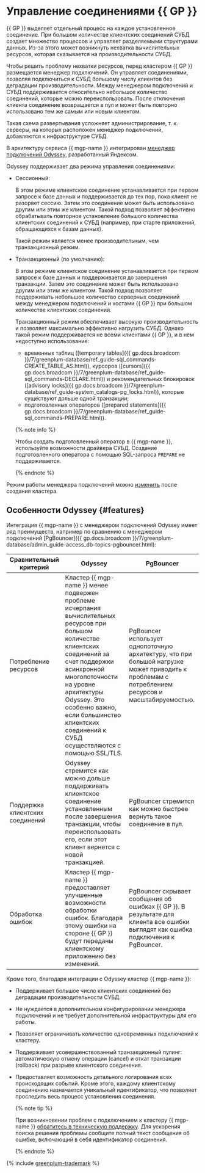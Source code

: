 # Управление соединениями {{ GP }}

{{ GP }} выделяет отдельный процесс на каждое установленное соединение. При большом количестве клиентских соединений СУБД создает множество процессов и управляет разделяемыми структурами данных. Из-за этого может возникнуть нехватка вычислительных ресурсов, которая сказывается на производительности СУБД.

Чтобы решить проблему нехватки ресурсов, перед кластером {{ GP }} размещается менеджер подключений. Он управляет соединениями, позволяя подключиться к СУБД большому числу клиентов без деградации производительности. Между менеджером подключений и СУБД поддерживается относительно небольшое количество соединений, которые можно переиспользовать. После отключения клиента соединение возвращается в пул и может быть повторно использовано тем же самым или новым клиентом.

Такая схема развертывания усложняет администрирование, т. к. серверы, на которых расположен менеджер подключений, добавляются к инфраструктуре СУБД.

В архитектуру сервиса {{ mgp-name }} интегрирован [менеджер подключений Odyssey](https://yandex.ru/dev/odyssey/), разработанный Яндексом.

Odyssey поддерживает два режима управления соединениями:

* Сессионный:

    В этом режиме клиентское соединение устанавливается при первом запросе к базе данных и поддерживается до тех пор, пока клиент не разорвет сессию. Затем это соединение может быть использовано другим или этим же клиентом. Такой подход позволяет эффективно обрабатывать повторное установление большого количества клиентских соединений к СУБД (например, при старте приложений, обращающихся к базам данных). 
    
    Такой режим является менее производительным, чем транзакционный режим.

* Транзакционный (по умолчанию):

    В этом режиме клиентское соединение устанавливается при первом запросе к базе данных и поддерживается до завершения транзакции. Затем это соединение может быть использовано другим или этим же клиентом. Такой подход позволяет поддерживать небольшое количество серверных соединений между менеджером подключений и хостами {{ GP }} при большом количестве клиентских соединений.

    Транзакционный режим обеспечивает высокую производительность и позволяет максимально эффективно нагрузить СУБД. Однако такой режим поддерживается не всеми клиентами {{ GP }}, и в нем недоступно использование:

    * временных таблиц ([temporary tables]({{ gp.docs.broadcom }}/7/greenplum-database/ref_guide-sql_commands-CREATE_TABLE_AS.html)), курсоров ([cursors]({{ gp.docs.broadcom }}/7/greenplum-database/ref_guide-sql_commands-DECLARE.html)) и рекомендательных блокировок ([advisory locks]({{ gp.docs.broadcom }}/7/greenplum-database/ref_guide-system_catalogs-pg_locks.html)), которые существуют дольше одной транзакции;
    * подготовленных операторов ([prepared statements]({{ gp.docs.broadcom }}/7/greenplum-database/ref_guide-sql_commands-PREPARE.html)).

    {% note info %}

    Чтобы создать подготовленный оператор в {{ mgp-name }}, используйте возможности драйвера СУБД. Создание подготовленного оператора с помощью SQL-запроса `PREPARE` не поддерживается.

    {% endnote %}

Режим работы менеджера подключений можно [изменить](../operations/update.md#change-additional-settings) после создания кластера.

## Особенности Odyssey {#features}

Интеграция {{ mgp-name }} с менеджером подключений Odyssey имеет ряд преимуществ, например по сравнению с менеджером подключений [PgBouncer]({{ gp.docs.broadcom }}/7/greenplum-database/admin_guide-access_db-topics-pgbouncer.html):

| Сравнительный критерий | Odyssey | PgBouncer |
|------------------------|---------|-----------|
| Потребление ресурсов | Кластер {{ mgp-name }} менее подвержен проблеме исчерпания вычислительных ресурсов при большом количестве клиентских соединений за счет поддержки асинхронной многопоточности на уровне архитектуры Odyssey. Это особенно важно, если большинство клиентских соединений к СУБД осуществляются с помощью SSL/TLS. | PgBouncer использует однопоточную архитектуру, что при большой нагрузке может приводить к проблемам с потреблением ресурсов и масштабируемостью. |
| Поддержка клиентских соединений | Odyssey стремится как можно дольше поддерживать клиентское соединение установленным после завершения транзакции, чтобы переиспользовать его, если этот клиент вернется с новой транзакцией. | PgBouncer стремится как можно быстрее вернуть такое соединение в пул. |
| Обработка ошибок | Кластер {{ mgp-name }} предоставляет улучшенные возможности обработки ошибок. Благодаря этому ошибки на стороне {{ GP }} будут переданы клиентскому приложению без изменений. | PgBouncer скрывает сообщения об ошибках {{ GP }}. В результате для клиента все ошибки выглядят как ошибка подключения к PgBouncer. |

Кроме того, благодаря интеграции с Odyssey кластер {{ mgp-name }}:

* Поддерживает большое число клиентских соединений без деградации производительности СУБД.
* Не нуждается в дополнительном конфигурировании менеджера подключений и не требует дополнительной инфраструктуры для его работы.
* Позволяет ограничивать количество одновременных подключений к кластеру.
* Поддерживает усовершенствованный транзакционный пулинг: автоматическую отмену операции (cancel) и откат транзакции (rollback) при разрыве клиентского соединения.
* Предоставляет возможность детального логирования всех происходящих событий. Кроме этого, каждому клиентскому соединению назначается уникальный идентификатор, что позволяет проследить весь процесс установления соединения.

    {% note tip %}

    При возникновении проблем с подключением к кластеру {{ mgp-name }} [обратитесь в техническую поддержку](../../support/overview.md). Для ускорения поиска решения проблемы сообщите полный текст сообщения об ошибке, включающий в себя идентификатор соединения.

    {% endnote %}

{% include [greenplum-trademark](../../_includes/mdb/mgp/trademark.md) %}
